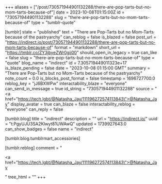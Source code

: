 +++
aliases = ["/post/730571944901132288/there-are-pop-tarts-but-no-mom-tarts-because-of"]
date = 2023-10-08T01:15:00Z
id = "730571944901132288"
slug = "there-are-pop-tarts-but-no-mom-tarts-because-of"
type = "tumblr-quote"

[tumblr]
state = "published"
text = "There are Pop-Tarts but no Mom-Tarts because of the pastryarchy"
can_reblog = false
is_blazed = false
post_url = "https://indirect.io/post/730571944901132288/there-are-pop-tarts-but-no-mom-tarts-because-of"
format = "markdown"
short_url = "https://tmblr.co/ZY3jbyeZWr0gii00"
should_open_in_legacy = true
can_like = false
slug = "there-are-pop-tarts-but-no-mom-tarts-because-of"
type = "quote"
blog_name = "indirect"
id = 7.305719449011323e+17
is_blaze_pending = false
date = "2023-10-08 01:15:00 GMT"
summary = "There are Pop-Tarts but no Mom-Tarts because of the pastryarchy"
note_count = 0.0
is_blocks_post_format = false
timestamp = 1696727700.0
reblog_key = "jJ6BXWPw"
interactability_blaze = "everyone"
can_send_in_message = true
id_string = "730571944901132288"
source = "<a href=\"https://tech.lgbt/@Natasha_Jay/111196272574113843\">@Natasha_Jay</a>"
display_avatar = true
can_blaze = false
interactability_reblog = "everyone"
can_reply = false

[tumblr.blog]
title = "indirect"
description = ""
url = "https://indirect.io/"
uuid = "t:PgyUJU3SA2Klwyt81UWAwQ"
updated = 1739927643.0
can_show_badges = false
name = "indirect"

[tumblr.blog.tumblrmart_accessories]

[tumblr.reblog]
comment = "<p><a href=\"https://tech.lgbt/@Natasha_Jay/111196272574113843\">@Natasha_Jay</a></p>"
tree_html = ""
+++
